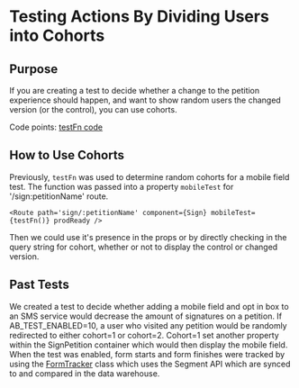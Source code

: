 # Testing Actions By Dividing Users into Cohorts

## Purpose
If you are creating a test to decide whether a change to the petition experience should happen, and want to show random users the changed version (or the control), you can use cohorts.

Code points:
[testFn code](https://github.com/MoveOnOrg/mop-frontend/blob/main/src/containers/routes.js#L100)

## How to Use Cohorts

Previously, `testFn` was used to determine random cohorts for a mobile field test. The function was passed into a property `mobileTest` for '/sign:petitionName' route.

```
<Route path='sign/:petitionName' component={Sign} mobileTest={testFn()} prodReady />
```

Then we could use it's presence in the props or by directly checking in the query string for cohort, whether or not to display the control or changed version.

## Past Tests

We created a test to decide whether adding a mobile field and opt in box to an SMS service would decrease the amount of signatures on a petition. If AB_TEST_ENABLED=10, a user who visited any petition would be randomly redirected to either cohort=1 or cohort=2. Cohort=1 set another property within the SignPetition container which would then display the mobile field. When the test was enabled, form starts and form finishes were tracked by using the [FormTracker](https://github.com/MoveOnOrg/mop-frontend/blob/main/src/lib/form-tracker.js) class which uses the Segment API which are synced to and compared in the data warehouse.
